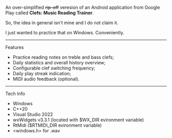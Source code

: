 An over-simplified ~~rip-off~~ veresion of an Android application from Google Play called **Clefs: Music Reading Trainer**.

So, the idea in general isn't mine and I do not claim it.

I just wanted to practice that on Windows. Conveniently.

---

Features
- Practice reading notes on treble and bass clefs;
- Daily statistics and overall history overview;
- Configurable clef switching frequency;
- Daily play streak indication;
- MIDI audio feedback (optional).

---

Tech Info
- Windows
- C++20
- Visual Studio 2022
- wxWidgets v3.3.1 (located with $WX_DIR evironment variable)
- RtMidi ($RTMIDI_DIR evironment variable)
- <windows.h> for .wav
